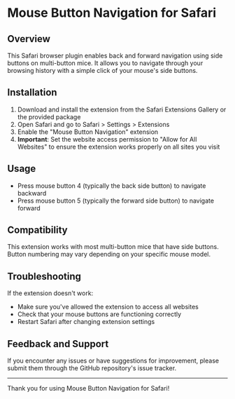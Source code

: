 # Mouse Button Navigation for Safari

## Overview
This Safari browser plugin enables back and forward navigation using side buttons on multi-button mice. It allows you to navigate through your browsing history with a simple click of your mouse's side buttons.

## Installation
1. Download and install the extension from the Safari Extensions Gallery or the provided package
2. Open Safari and go to Safari > Settings > Extensions
3. Enable the "Mouse Button Navigation" extension
4. **Important**: Set the website access permission to "Allow for All Websites" to ensure the extension works properly on all sites you visit

## Usage
- Press mouse button 4 (typically the back side button) to navigate backward
- Press mouse button 5 (typically the forward side button) to navigate forward

## Compatibility
This extension works with most multi-button mice that have side buttons. Button numbering may vary depending on your specific mouse model.

## Troubleshooting
If the extension doesn't work:
- Make sure you've allowed the extension to access all websites
- Check that your mouse buttons are functioning correctly
- Restart Safari after changing extension settings

## Feedback and Support
If you encounter any issues or have suggestions for improvement, please submit them through the GitHub repository's issue tracker.

---

Thank you for using Mouse Button Navigation for Safari!
